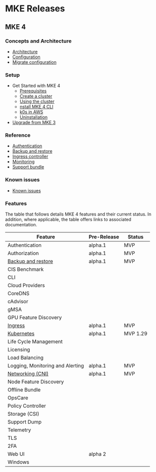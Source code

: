 # MKE Releases

## MKE 4

### Concepts and Architecture

- [Architecture](../docs/concepts/architecture/architecture.md)
- [Configuration](../docs/concepts/architecture/configuration.md)
- [Migrate configuration](../docs/concepts/architecture/migrate-configuration.md)

### Setup

- Get Started with MKE 4
  - [Prerequisites](../docs/setup/getting-started/prerequisites.md)
  - [Create a cluster](../docs/setup/getting-started/create-a-cluster.md)
  - [Using the cluster](../docs/setup/getting-started/Using-the-cluster.md)
  - [nstall MKE 4 CLI](../docs/setup/getting-started/install-mke4-cli.md)
  - [k0s in AWS](../docs/setup/getting-started/k0s-in-aws/terraform-scenario.md)
  - [Uninstallation](../docs/setup/getting-started/uninstallation.md)
- [Upgrade from MKE 3](../docs/setup/upgrade-from-mke-3/perform-upgrade.md)

### Reference

- [Authentication](../docs/reference/authentication/authentication.md)
- [Backup and restore](../docs/reference/backuprestore/backup-restore.md)
- [Ingress controller](../docs/reference/ingress/ingress-controller.md)
- [Monitoring](../docs/reference/monitoring/monitoring.md)
- [Support bundle](../docs/reference/supportbundle/support-bundle.md)

### Known issues

- [Known issues](../docs/known-issues.md)

### Features

The table that follows details MKE 4 features and their current status. In
addition, where applicable, the table offers links to associated documentation.

| Feature                                                          | Pre-Release | Status   | 
|------------------------------------------------------------------|-------|----------|
| Authentication                                                   | alpha.1| MVP      |  
| Authorization                                                    | alpha.1 | MVP      |   
| [Backup and restore](../docs/reference/backuprestore/backup-restore.md)    | alpha.1 | MVP      |
| CIS Benchmark                                                    |   |          |
| CLI                                                              |   |          |
| Cloud Providers                                                  |   |          |
| CoreDNS                                                          |   |          |
| cAdvisor                                                         |   |          |
| gMSA                                                             |   |          |
| GPU Feature Discovery                                            |   |          |
| [Ingress](../docs/reference/ingress/ingress-controller.md)                   | alpha.1| MVP      |   |
| [Kubernetes](../docs/concepts/architecture/architecture.md#components) | alpha.1 | MVP 1.29 |  |
| Life Cycle Management                                            |   |          |
| Licensing                                                        |   |          |
| Load Balancing                                                   |   |          |
| Logging, Monitoring and Alerting                                 | alpha.1 | MVP      |  
| [Networking (CNI)](../docs/concepts/architecture/architecture.md#container-network-interface)  |  alpha.1 | MVP      |  
| Node Feature Discovery                                           |   |          |
| Offline Bundle                                                   |   |          |
| OpsCare                                                          |   |          |
| Policy Controller                                                |   |          |
| Storage (CSI)                                                    |   |          |
| Support Dump                                                     |   |          |
| Telemetry                                                        |   |          |
| TLS                                                              |   |          |
| 2FA                                                              |   |          |
| Web UI                                                           | alpha 2  |          |
| Windows                                                          |   |          |
